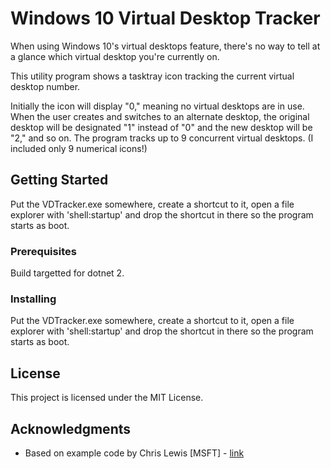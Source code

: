 # Windows 10 Virtual Desktop Tracker

When using Windows 10's virtual desktops feature, there's no way to tell at a glance which virtual desktop you're currently on.

This utility program shows a tasktray icon tracking the current virtual desktop number.

Initially the icon will display "0," meaning no virtual desktops are in use.  When the user creates and switches to an alternate desktop, the original desktop will be designated "1" instead of "0" and the new desktop will be "2," and so on.  The program tracks up to 9 concurrent virtual desktops.  (I included only 9 numerical icons!)

## Getting Started

Put the VDTracker.exe somewhere, create a shortcut to it, open a file explorer with 'shell:startup' and drop the shortcut in there so the program starts as boot.

### Prerequisites

Build targetted for dotnet 2.

### Installing

Put the VDTracker.exe somewhere, create a shortcut to it, open a file explorer with 'shell:startup' and drop the shortcut in there so the program starts as boot.

## License

This project is licensed under the MIT License.

## Acknowledgments

* Based on example code by Chris Lewis [MSFT] - [link](https://blogs.msdn.microsoft.com/winsdk/2015/09/10/virtual-desktop-switching-in-windows-10/)

